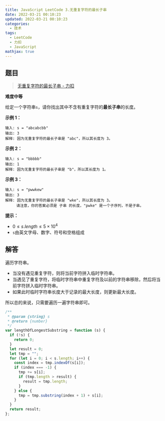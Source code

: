 ```yaml
---
title: JavaScript LeetCode 3.无重复字符的最长子串
date: 2022-03-21 00:10:23
updated: 2022-03-21 00:10:23
categories:
  - 技术
tags:
  - LeetCode
  - 力扣
  - JavaScript
mathjax: true
---
```


<!--more-->

## 题目

> [无重复字符的最长子串 - 力扣](https://leetcode-cn.com/problems/longest-substring-without-repeating-characters/)

**难度中等**

给定一个字符串`s`，请你找出其中不含有重复字符的**最长子串**的长度。

**示例 1：**

```
输入: s = "abcabcbb"
输出: 3
解释: 因为无重复字符的最长子串是 "abc"，所以其长度为 3。
```

**示例 2：**

```
输入: s = "bbbbb"
输出: 1
解释: 因为无重复字符的最长子串是 "b"，所以其长度为 1。
```

**示例 3：**

```
输入: s = "pwwkew"
输出: 3
解释: 因为无重复字符的最长子串是 "wke"，所以其长度为 3。
     请注意，你的答案必须是 子串 的长度，"pwke" 是一个子序列，不是子串。
```

**提示：**

- $0 \leq s.length \leq 5 \times 10^4$
- `s`由英文字母、数字、符号和空格组成

## 解答

遍历字符串。

- 当没有遇见重复字符，则将当前字符拼入临时字符串。
- 当遇见了重复字符，将临时字符串中重复字符及以前的字符串移除，然后将当前字符拼入临时字符串。
- 如果此时临时字符串长度大于记录的最大长度，则更新最大长度。

所以总的来说，只需要遍历一遍字符串即可。

```js
/**
 * @param {string} s
 * @return {number}
 */
var lengthOfLongestSubstring = function (s) {
  if (!s) {
    return 0;
  }
  let result = 0;
  let tmp = "";
  for (let i = 0; i < s.length; i++) {
    const index = tmp.indexOf(s[i]);
    if (index === -1) {
      tmp += s[i];
      if (tmp.length > result) {
        result = tmp.length;
      }
    } else {
      tmp = tmp.substring(index + 1) + s[i];
    }
  }
  return result;
};
```
